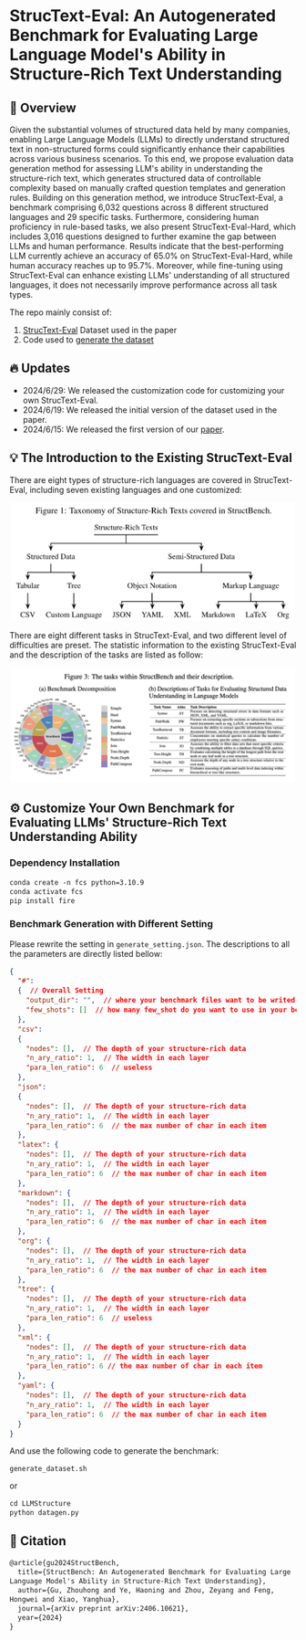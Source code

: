 # StrucText-Eval: An Autogenerated Benchmark for Evaluating Large Language Model's Ability in Structure-Rich Text Understanding


## 🎉 Overview

Given the substantial volumes of structured data held by many companies, enabling Large Language Models (LLMs) to directly understand structured text in non-structured forms could significantly enhance their capabilities across various business scenarios. To this end, we propose evaluation data generation method for assessing LLM's ability in understanding the structure-rich text, which generates structured data of controllable complexity based on manually crafted question templates and generation rules. Building on this generation method, we introduce StrucText-Eval, a benchmark comprising 6,032 questions across 8 different structured languages and 29 specific tasks. Furthermore, considering human proficiency in rule-based tasks, we also present StrucText-Eval-Hard, which includes 3,016 questions designed to further examine the gap between LLMs and human performance. Results indicate that the best-performing LLM currently achieve an accuracy of 65.0\% on StrucText-Eval-Hard, while human accuracy reaches up to 95.7\%. Moreover, while fine-tuning using StrucText-Eval can enhance existing LLMs' understanding of all structured languages, it does not necessarily improve performance across all task types.

The repo mainly consist of:
1. [StrucText-Eval](./Dataset) Dataset used in the paper
2. Code used to [generate the dataset](./LLMStructure/datagen.py)

## 🔥 Updates
* 2024/6/29: We released the customization code for customizing your own StrucText-Eval.
* 2024/6/19: We released the initial version of the dataset used in the paper.
* 2024/6/15: We released the first version of our [paper](https://arxiv.org/abs/2406.10621).

## 💡 The Introduction to the Existing StrucText-Eval

There are eight types of structure-rich languages are covered in StrucText-Eval, including seven existing languages and one customized:
<p align="center">
    <img src="Figs/Taxonomy.png" width="500"/>
</p>

There are eight different tasks in StrucText-Eval, and two different level of difficulties are preset.
The statistic information to the existing StrucText-Eval and the description of the tasks are listed as follow:
<p align="center">
    <img src="Figs/Statistic.png" width="500"/>
</p>



## ⚙️ Customize Your Own Benchmark for Evaluating LLMs' Structure-Rich Text Understanding Ability

### Dependency Installation
```
conda create -n fcs python=3.10.9
conda activate fcs
pip install fire
```


### Benchmark Generation with Different Setting
Please rewrite the setting in `generate_setting.json`.
The descriptions to all the parameters are directly listed bellow:

```json
{
  "#": 
  {  // Overall Setting
    "output_dir": "",  // where your benchmark files want to be writed down
    "few_shots": []  // how many few_shot do you want to use in your benchmark
  },
  "csv": 
  {
    "nodes": [],  // The depth of your structure-rich data
    "n_ary_ratio": 1,  // The width in each layer
    "para_len_ratio": 6  // useless
  },
  "json": 
  {
    "nodes": [],  // The depth of your structure-rich data
    "n_ary_ratio": 1,  // The width in each layer
    "para_len_ratio": 6  // the max number of char in each item
  },
  "latex": {
    "nodes": [],  // The depth of your structure-rich data
    "n_ary_ratio": 1,  // The width in each layer
    "para_len_ratio": 6  // the max number of char in each item
  },
  "markdown": {
    "nodes": [],  // The depth of your structure-rich data
    "n_ary_ratio": 1,  // The width in each layer
    "para_len_ratio": 6  // the max number of char in each item
  },
  "org": {
    "nodes": [],  // The depth of your structure-rich data
    "n_ary_ratio": 1,  // The width in each layer
    "para_len_ratio": 6  // the max number of char in each item
  },
  "tree": {
    "nodes": [],  // The depth of your structure-rich data
    "n_ary_ratio": 1,  // The width in each layer
    "para_len_ratio": 6  // useless
  },
  "xml": {
    "nodes": [],  // The depth of your structure-rich data
    "n_ary_ratio": 1,  // The width in each layer
    "para_len_ratio": 6 // the max number of char in each item
  },
  "yaml": {
    "nodes": [],  // The depth of your structure-rich data
    "n_ary_ratio": 1,  // The width in each layer
    "para_len_ratio": 6  // the max number of char in each item
  }
}
```
And use the following code to generate the benchmark:
```shell
generate_dataset.sh
```
or
```shell
cd LLMStructure
python datagen.py
```

## 📒 Citation
```
@article{gu2024StructBench,
  title={StructBench: An Autogenerated Benchmark for Evaluating Large Language Model's Ability in Structure-Rich Text Understanding},
  author={Gu, Zhouhong and Ye, Haoning and Zhou, Zeyang and Feng, Hongwei and Xiao, Yanghua},
  journal={arXiv preprint arXiv:2406.10621},
  year={2024}
}
```
